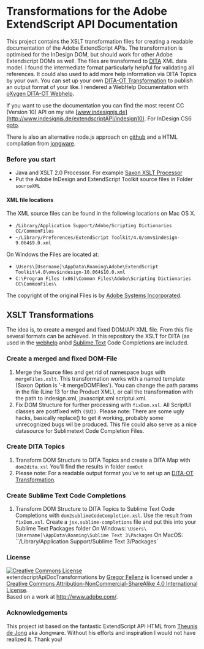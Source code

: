 # Transformations for the Adobe ExtendScript API Documentation 

This project contains the XSLT transformation files for creating a readable documentation of the Adobe ExtendScript APIs. The transformation is optimised for the InDesign DOM, but should work for other Adobe Extendscript DOMs as well. The files are transformed to [DITA](http://en.wikipedia.org/wiki/Darwin_Information_Typing_Architecture) XML data model. I found the intermediate format particularly helpful for validating all references. It could also used to add more help information via DITA Topics by your own. 
You can set up your own [DITA-OT Transformation](http://dita-ot.github.io/) to publish an output format of your like. I rendered a WebHelp Documentation with [oXygen DITA-OT Webhelp](http://www.oxygenxml.com/).

If you want to use the documentation you can find the most recent CC (Version 10) API on my site [www.indesignjs.de](http://www.indesignjs.de/extendscriptAPI/indesign10). For InDesign CS6 [goto](http://www.indesignjs.de/extendscriptAPI/indesign8).

There is also an alternative node.js approach on [github](https://github.com/yearbookmachine/extendscript-api-documentation) and a HTML compilation from [jongware](http://www.jongware.com/idjshelp.html).


### Before you start

  - Java and XSLT 2.0 Processor. For example [Saxon XSLT Processor](http://www.saxonica.com/welcome/welcome.xml)
  - Put the Adobe InDesign and ExtendScript Toolkit  source files in Folder `sourceXML`

#### XML file locations

The XML source files can be found in the following locations on Mac OS X. 

  - `/Library/Application Support/Adobe/Scripting Dictionaries CC/CommonFiles`
  - `~/Library/Preferences/ExtendScript Toolkit/4.0/omv$indesign-9.064$9.0.xml`

On Windows the Files are located at:

  - `\Users\[Username]\AppData\Roaming\Adobe\ExtendScript Toolkit\4.0\omv$indesign-10.064$10.0.xml`
  - `C:\Program Files (x86)\Common Files\Adobe\Scripting Dictionaries CC\CommonFiles\`
 
The copyright of the original Files is by <a href="http://www.adobe.com">Adobe Systems Incorporated</a>.

## XSLT Transformations

The idea is, to create a merged and fixed DOM/API XML file. From this file several formats can be achieved. In this repository the XSLT for DITA (as used in the [webhelp](http://www.indesignjs.de/extendscriptAPI) anbd [Sublime Text](http://www.sublimetext.com/) Code Completions are included. 

### Create a merged and fixed DOM-File
1. Merge the Source files and get rid of namespace bugs with `mergeFiles.xslt`.  This transformation works with a named template (Saxon Option is '-it mergeDOMFiles'). You can change the path params in the file (Line 13 for the Product XML), or call the transformation with the path to indesign.xml, javascript.xml scriptui.xml.
2. Fix DOM Structure for further processing with `fixDom.xsl`. All ScriptUI classes are postfixed with `(SUI)`. Please note: There are some ugly hacks, basically replace() to get it working, probably some unrecognized bugs wil be produced. This file could also serve as a nice datasource for  Sublimetext Code Completion Files. 

### Create DITA Topics
1. Transform DOM Structure to DITA Topics and create a DITA Map with `dom2dita.xsl` You'll find the results in folder `domOut`
2. Please note: For a readable output format you've to set up an [DITA-OT Transformation](http://dita-ot.github.io/).

### Create Sublime Text Code Completions 
1. Transform DOM Structure to DITA Topics to Sublime Text Code Completions with `dom2sublimeCodeCompletion.xsl`. Use the result from `fixDom.xsl`. Create a `jsx.sublime-completions` file and put this into your Sublime Text Packages folder 
On Windows: `\Users\[Username]\AppData\Roaming\Sublime Text 3\Packages`
On MacOS: ``/Library/Application Support/Sublime Text 3/Packages`


### License

<a rel="license" href="http://creativecommons.org/licenses/by-nc-sa/4.0/"><img alt="Creative Commons License" style="border-width:0" src="https://i.creativecommons.org/l/by-nc-sa/4.0/88x31.png" /></a><br /><span xmlns:dct="http://purl.org/dc/terms/" property="dct:title">extendscriptApiDocTransformations
</span> by <a xmlns:cc="http://creativecommons.org/ns#" href="http://www.publishingx.de/" property="cc:attributionName" rel="cc:attributionURL">Gregor Fellenz</a> is licensed under a <a rel="license" href="http://creativecommons.org/licenses/by-nc-sa/4.0/">Creative Commons Attribution-NonCommercial-ShareAlike 4.0 International License</a>.<br />Based on a work at <a xmlns:dct="http://purl.org/dc/terms/" href="http://www.adobe.com/" rel="dct:source">http://www.adobe.com/</a>.

### Acknowledgements
This project ist based on the fantastic ExtendScript API HTML from <a href="http://www.jongware.com/idjshelp.html">Theunis de Jong</a> aka Jongware. Without his efforts and inspiration I would not have realized it. Thank you!
